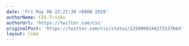 ```yaml
---
date: 'Fri May 08 23:22:38 +0000 2020'
authorName: CSS-Tricks
authorUrl: 'https://twitter.com/css'
originalPost: 'https://twitter.com/css/status/1258900144273137664'
layout: like
---
```

